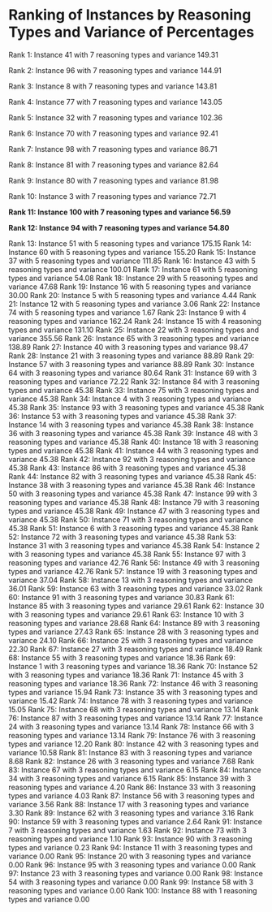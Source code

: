 # Ranking of Instances by Reasoning Types and Variance of Percentages

Rank 1: Instance 41 with 7 reasoning types and variance 149.31

Rank 2: Instance 96 with 7 reasoning types and variance 144.91

Rank 3: Instance 8 with 7 reasoning types and variance 143.81

Rank 4: Instance 77 with 7 reasoning types and variance 143.05

Rank 5: Instance 32 with 7 reasoning types and variance 102.36

Rank 6: Instance 70 with 7 reasoning types and variance 92.41

Rank 7: Instance 98 with 7 reasoning types and variance 86.71

Rank 8: Instance 81 with 7 reasoning types and variance 82.64

Rank 9: Instance 80 with 7 reasoning types and variance 81.98

Rank 10: Instance 3 with 7 reasoning types and variance 72.71

**Rank 11: Instance 100 with 7 reasoning types and variance 56.59**

**Rank 12: Instance 94 with 7 reasoning types and variance 54.80**





Rank 13: Instance 51 with 5 reasoning types and variance 175.15
Rank 14: Instance 60 with 5 reasoning types and variance 155.20
Rank 15: Instance 37 with 5 reasoning types and variance 111.85
Rank 16: Instance 43 with 5 reasoning types and variance 100.01
Rank 17: Instance 61 with 5 reasoning types and variance 54.08
Rank 18: Instance 29 with 5 reasoning types and variance 47.68
Rank 19: Instance 16 with 5 reasoning types and variance 30.00
Rank 20: Instance 5 with 5 reasoning types and variance 4.44
Rank 21: Instance 12 with 5 reasoning types and variance 3.06
Rank 22: Instance 74 with 5 reasoning types and variance 1.67
Rank 23: Instance 9 with 4 reasoning types and variance 162.24
Rank 24: Instance 15 with 4 reasoning types and variance 131.10
Rank 25: Instance 22 with 3 reasoning types and variance 355.56
Rank 26: Instance 65 with 3 reasoning types and variance 138.89
Rank 27: Instance 40 with 3 reasoning types and variance 98.47
Rank 28: Instance 21 with 3 reasoning types and variance 88.89
Rank 29: Instance 57 with 3 reasoning types and variance 88.89
Rank 30: Instance 64 with 3 reasoning types and variance 80.64
Rank 31: Instance 69 with 3 reasoning types and variance 72.22
Rank 32: Instance 84 with 3 reasoning types and variance 45.38
Rank 33: Instance 75 with 3 reasoning types and variance 45.38
Rank 34: Instance 4 with 3 reasoning types and variance 45.38
Rank 35: Instance 93 with 3 reasoning types and variance 45.38
Rank 36: Instance 53 with 3 reasoning types and variance 45.38
Rank 37: Instance 14 with 3 reasoning types and variance 45.38
Rank 38: Instance 36 with 3 reasoning types and variance 45.38
Rank 39: Instance 48 with 3 reasoning types and variance 45.38
Rank 40: Instance 18 with 3 reasoning types and variance 45.38
Rank 41: Instance 44 with 3 reasoning types and variance 45.38
Rank 42: Instance 92 with 3 reasoning types and variance 45.38
Rank 43: Instance 86 with 3 reasoning types and variance 45.38
Rank 44: Instance 82 with 3 reasoning types and variance 45.38
Rank 45: Instance 38 with 3 reasoning types and variance 45.38
Rank 46: Instance 50 with 3 reasoning types and variance 45.38
Rank 47: Instance 99 with 3 reasoning types and variance 45.38
Rank 48: Instance 79 with 3 reasoning types and variance 45.38
Rank 49: Instance 47 with 3 reasoning types and variance 45.38
Rank 50: Instance 71 with 3 reasoning types and variance 45.38
Rank 51: Instance 6 with 3 reasoning types and variance 45.38
Rank 52: Instance 72 with 3 reasoning types and variance 45.38
Rank 53: Instance 31 with 3 reasoning types and variance 45.38
Rank 54: Instance 2 with 3 reasoning types and variance 45.38
Rank 55: Instance 97 with 3 reasoning types and variance 42.76
Rank 56: Instance 49 with 3 reasoning types and variance 42.76
Rank 57: Instance 19 with 3 reasoning types and variance 37.04
Rank 58: Instance 13 with 3 reasoning types and variance 36.01
Rank 59: Instance 63 with 3 reasoning types and variance 33.02
Rank 60: Instance 91 with 3 reasoning types and variance 30.83
Rank 61: Instance 85 with 3 reasoning types and variance 29.61
Rank 62: Instance 30 with 3 reasoning types and variance 29.61
Rank 63: Instance 10 with 3 reasoning types and variance 28.68
Rank 64: Instance 89 with 3 reasoning types and variance 27.43
Rank 65: Instance 28 with 3 reasoning types and variance 24.10
Rank 66: Instance 25 with 3 reasoning types and variance 22.30
Rank 67: Instance 27 with 3 reasoning types and variance 18.49
Rank 68: Instance 55 with 3 reasoning types and variance 18.36
Rank 69: Instance 1 with 3 reasoning types and variance 18.36
Rank 70: Instance 52 with 3 reasoning types and variance 18.36
Rank 71: Instance 45 with 3 reasoning types and variance 18.36
Rank 72: Instance 46 with 3 reasoning types and variance 15.94
Rank 73: Instance 35 with 3 reasoning types and variance 15.42
Rank 74: Instance 78 with 3 reasoning types and variance 15.05
Rank 75: Instance 68 with 3 reasoning types and variance 13.14
Rank 76: Instance 87 with 3 reasoning types and variance 13.14
Rank 77: Instance 24 with 3 reasoning types and variance 13.14
Rank 78: Instance 66 with 3 reasoning types and variance 13.14
Rank 79: Instance 76 with 3 reasoning types and variance 12.20
Rank 80: Instance 42 with 3 reasoning types and variance 10.58
Rank 81: Instance 83 with 3 reasoning types and variance 8.68
Rank 82: Instance 26 with 3 reasoning types and variance 7.68
Rank 83: Instance 67 with 3 reasoning types and variance 6.15
Rank 84: Instance 34 with 3 reasoning types and variance 6.15
Rank 85: Instance 39 with 3 reasoning types and variance 4.20
Rank 86: Instance 33 with 3 reasoning types and variance 4.03
Rank 87: Instance 56 with 3 reasoning types and variance 3.56
Rank 88: Instance 17 with 3 reasoning types and variance 3.30
Rank 89: Instance 62 with 3 reasoning types and variance 3.16
Rank 90: Instance 59 with 3 reasoning types and variance 2.64
Rank 91: Instance 7 with 3 reasoning types and variance 1.63
Rank 92: Instance 73 with 3 reasoning types and variance 1.10
Rank 93: Instance 90 with 3 reasoning types and variance 0.23
Rank 94: Instance 11 with 3 reasoning types and variance 0.00
Rank 95: Instance 20 with 3 reasoning types and variance 0.00
Rank 96: Instance 95 with 3 reasoning types and variance 0.00
Rank 97: Instance 23 with 3 reasoning types and variance 0.00
Rank 98: Instance 54 with 3 reasoning types and variance 0.00
Rank 99: Instance 58 with 3 reasoning types and variance 0.00
Rank 100: Instance 88 with 1 reasoning types and variance 0.00
